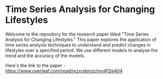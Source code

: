 # Time Series Analysis for Changing Lifestyles
Welcome to the repository for the research paper titled "Time Series Analysis for Changing Lifestyles." This paper explores the application of time series analysis techniques to understand and predict changes in lifestyles over a specified period. We use different models to analyse the trend and the accuracy of the models.

Here's the link to the paper - https://www.overleaf.com/read/mzxrsbmzchyx#12e404
